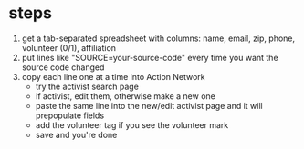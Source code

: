 # steps

1. get a tab-separated spreadsheet with columns: name, email, zip, phone, volunteer (0/1), affiliation
2. put lines like "SOURCE=your-source-code" every time you want the source code changed
3. copy each line one at a time into Action Network
    * try the activist search page
    * if activist, edit them, otherwise make a new one
    * paste the same line into the new/edit activist page and it will prepopulate fields
    * add the volunteer tag if you see the volunteer mark
    * save and you're done
